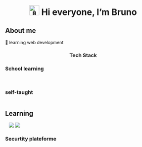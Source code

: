 <h1 align="center"> <picture>
  <source srcset="https://fonts.gstatic.com/s/e/notoemoji/latest/1f44b/512.webp" type="image/webp">
  <img src="https://fonts.gstatic.com/s/e/notoemoji/latest/1f44b/512.gif" alt="👋" width="32" height="32">
</picture> Hi everyone, I’m Bruno</h1>

<h2 align="left">About me</h2>
  🌹 learning web development
<h3 align="center">Tech Stack</h3>
<h3>School learning</h3>
<img scr="https://img.shields.io/badge/HTML5-E34F26?style=for-the-badge&logo=html5&logoColor=white">
<img scr="https://img.shields.io/badge/CSS3-1572B6?style=for-the-badge&logo=css3&logoColor=white">
<img scr="https://img.shields.io/badge/JavaScript-323330?style=for-the-badge&logo=javascript&logoColor=F7DF1E">
<img scr="https://img.shields.io/badge/PHP-777BB4?style=for-the-badge&logo=php&logoColor=white">
<img scr="https://img.shields.io/badge/MySQL-005C84?style=for-the-badge&logo=mysql&logoColor=white">


<h3>self-taught</h3>
<img scr="https://img.shields.io/badge/C-00599C?style=for-the-badge&logo=c&logoColor=white">
<h2>Learning</h2>
<img scr="https://img.shields.io/badge/C%2B%2B-00599C?style=for-the-badge&logo=c%2B%2B&logoColor=white">
<img scr="https://img.shields.io/badge/Python-FFD43B?style=for-the-badge&logo=python&logoColor=blue">
<img scr="https://img.shields.io/badge/Solidity-e6e6e6?style=for-the-badge&logo=solidity&logoColor=black>

<h3>OS</h3>
<img scr="https://img.shields.io/badge/Debian-A81D33?style=for-the-badge&logo=debian&logoColor=white">
<img src="https://img.shields.io/badge/Kali_Linux-557C94?style=for-the-badge&logo=kali-linux&logoColor=white">
<img src="https://img.shields.io/badge/mac%20os-000000?style=for-the-badge&logo=apple&logoColor=white">
<img scr="https://img.shields.io/badge/Windows-0078D6?style=for-the-badge&logo=windows&logoColor=white">

<h3>Securtity plateforme</h3>
<img scr="https://img.shields.io/badge/HackTheBox-111927?style=for-the-badge&logo=Hack%20The%20Box&logoColor=9FEF00">
<script src="https://tryhackme.com/badge/1097035"></script>

<!---
Nhyxes/Nhyxes is a ✨ special ✨ repository because its `README.md` (this file) appears on your GitHub profile.
You can click the Preview link to take a look at your changes.
--->
